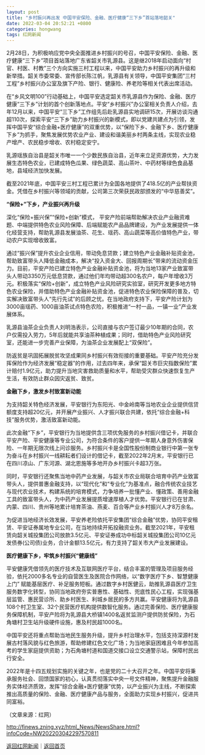 ```yaml
---
layout: post
title: "乡村振兴再出发 中国平安保险、金融、医疗健康“三下乡”首站落地韶关"
date: 2022-03-04 20:52:21 +0800
categories: hongwang
tags: 红网新闻
---
```

<p>2月28日，为积极响应党中央全面推进乡村振兴的号召，中国平安保险、金融、医疗健康“三下乡”项目首站落地广东省韶关市乳源县。这是继2018年启动面向“村官、村医、村教”三个方向实施三村工程以来，中国平安助力乡村振兴的再升级和新举措。韶关市委常委、宣传部长陈江帆，乳源县有关领导，中国平安集团“三村工程”乡村振兴办公室及旗下产险、银行、健康险、养老险等相关代表出席活动。</p>
 <p>在“乡风文明100”行动基础上，中国平安选定韶关市乳源县作为保险、金融、医疗健康“三下乡”计划的首个创新落地点。平安“乡村振兴”办公室相关负责人介绍，去年12月以来，中国平安“三下乡”工作组先后赴乳源县实地调研15次，开展访谈沟通超110次，探索平安“三下乡”助力乡村振兴的新模式，即以党建共建点为引领，发挥中国平安“综合金融+医疗健康”的双重优势，以“保险下乡、金融下乡、医疗健康下乡”为抓手，聚焦发展优势农业产业、建设和谐美丽乡村两条主线，实现农业稳产增产、农民稳步增收、农村稳定安宁。</p>
 <p>乳源瑶族自治县是韶关市唯一一个少数民族自治县，近年来立足资源优势，大力发展生态特色农业，已建成特色瓜果、绿色蔬菜、高山茶叶、中药材等绿色食品基地，县域经济加快发展。</p>
 <p>截至2021年底，中国平安三村工程已累计为全国各地提供了418.5亿的产业帮扶资金。凭借在乡村振兴等领域的贡献，公司第三次荣获民政部颁发的“中华慈善奖”。</p>
 <p><strong>“保险+”下乡，产业振兴再升级</strong></p>
 <p>深化“保险+振兴保”“保险+创新”模式， 平安产险前端帮助解决农业产业融资难题、中端提供特色农业风险保障、后端赋能农产品品牌建设，为产业发展提供一体化经营支持，帮助乳源县发展油茶、花生、瑶药、高山蔬菜等高价值特色产业，带动农户实现增收致富。</p>
 <p>通过“振兴保”提升农业企业信用，带动免息贷款；建立特色产业金融补贴资金池，帮助致富带头人降低金融成本，解决“投入资金大、回报周期长”带来的流动资金压力。目前，平安产险已建立特色产业金融补贴资金池，将为当地13家产业致富带头人带动3350万元低息贷款，通过他们年均带动超300名农户，每户年增收3万元。积极落实“保险+创新”，成立特色产业风险研究实验室，研究开发更多地方特色农业保险，并借助特色产业金融补贴资金池，促进特色农业保险保障的普及，切实解决致富带头人“先行先试”的后顾之忧。在当地政府支持下，平安产险计划为3000亩瑶药、1000亩油茶试点特色农险，积极推进“一村一品，一镇一业”产业发展体系。</p>
 <p>乳源县油茶企业负责人刘明浩表示，公司直接与农户签订最少10年期的合同，农户仅需投入劳力，5年后就能共享油茶种植成果；同时，借助特色产业风险研究室，还能进一步完善产业保障，为油茶企业发展配上“双保险”。</p>
 <p>防返贫是巩固拓展脱贫攻坚成果同乡村振兴有效衔接的重要基础。平安产险充分发挥保险作为经济发展“稳定器”的作用，过去四年来，承保“韶关市巨灾指数保险”累计赔付1.9亿元，助力提升当地灾害救助质量和水平，帮助受灾群众快速恢复生产生活，有效防止群众因灾返贫、致贫。</p>
 <p><strong>金融下乡，激发乡村致富新动能</strong></p>
 <p>为支持韶关特色经济发展，平安银行为东阳光、中金岭南等当地农业企业提供信贷额度支持超20亿元，并开展产业振兴、人才振兴联合共建，依托“综合金融+科技”服务优势，激活致富新动能。</p>
 <p>此次金融“下乡”，平安银行为当地提供含三项优免服务的乡村振兴借记卡，并联合平安产险、平安健康等专业公司，为符合条件的客户提供一年期人身意外伤害保险、一年期无限次线上问诊服务。乡村振兴卡是全国性股份制商业银行中第一张专为奋斗在乡村振兴一线耕耘者们设计的借记卡，截至2022年2月末，平安银行已在四川凉山、广东河源、湖北恩施等多地开办乡村振兴卡超3万张。</p>
 <p>同时，平安银行还聚焦当地中药产业发展，与韶关市农业局联合培育中药产业致富带头人，提供普惠金融支持，以“现代化”和“专业化”为基准点，融合传统农业技艺与现代农业技术，构建系统的培育模式，力争培养一批懂产业、懂政策、善用金融工具的致富带头人，为中药产业发展提质增速厚植人才优势。平安银行已在甘肃、内蒙、四川、贵州等地累计培育茶油、燕麦、百合等产业乡村振兴人才8万余名。</p>
 <p>为促进当地经济长效发展，平安养老险依托平安集团“综合金融”优势，协同平安租赁、平安证券属地专业公司，在当地持续开拓投融资业务。截至2021年，平安租赁向韶关城投集团公司放款3.5亿元、平安证券成功中标韶关城投集团公司10亿元发债券(公司债)业务，合计金额13.5亿元，有力支持了韶关市大产业发展建设。</p>
 <p><strong>医疗健康下乡，牢筑乡村振兴“健康线”</strong></p>
 <p>平安健康凭借领先的医疗技术及互联网医疗平台，结合丰富的管理及项目服务经验，依托2000多名专业的自营医生及医院合作网络，以“数字医疗下乡、智慧健康上门” 赋能基层医疗、补足服务短板。通过数字乡村医健云，助推乳源县医疗卫生服务数字化转型，协同当地政府夯实普惠性、基础性、兜底性民心工程，实现强基层监管、惠民营诊所、助乡村医生、利城乡居民的多方共赢。平安健康将为乳源县108个村卫生室、32个民营医疗机构提供数智化服务。通过完善保险、医疗健康服务保障机制，平安产险将为乳源县大桥镇1400名返贫监测户提供防贫保险，为石角塘村卫生站升级硬件设施，惠及村民超1000名。</p>
 <p>中国平安还将重点帮助当地民生服务升级，提升乡村治理水平，包括支持深源村发展古村落风貌与红色旅游，帮助修建红色文化广场；为当地家庭困难且今年参加高考的学生家庭提供资助；为石角塘村道和国道交接口设立交通警示站，保障村民出行安全。</p>
 <p>2022年是十四五规划实施的关键之年，也是党的二十大召开之年。中国平安将秉承服务社会、回馈国家的初心，认真贯彻落实中央一号文件精神，聚焦提升金融服务实体经济质效，发挥“综合金融+医疗健康”优势，以产业振兴为主线，不断探索推出高质量的保险、金融、医疗健康产品与服务，全面助力实现乡村振兴，促进共同富裕。</p><p class="em_media">（文章来源：红网）</p>

<http://finews.zning.xyz/html_News/NewsShare.html?infoCode=NW202203042297570811>

[返回红网新闻](//finews.withounder.com/category/hongwang.html)｜[返回首页](//finews.withounder.com/)